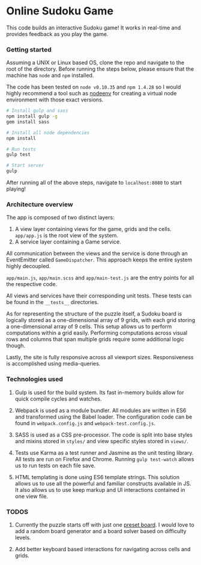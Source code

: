 # Online Sudoku Game
 
This code builds an interactive Sudoku game! It works in real-time and provides feedback as you play the game.

### Getting started

Assuming a UNIX or Linux based OS, clone the repo and navigate to the root of the
directory. Before running the steps below, please ensure that the machine has `node` and `npm` installed.

The code has been tested on `node v0.10.35` and `npm 1.4.28` so I would highly recommend a tool such as [nodeenv](https://github.com/ekalinin/nodeenv) for creating a virtual node environment with those exact versions.

```bash
# Install gulp and sass
npm install gulp -g
gem install sass

# Install all node dependencies
npm install

# Run tests
gulp test

# Start server
gulp

```

After running all of the above steps, navigate to `localhost:8080` to start playing!

### Architecture overview
The app is composed of two distinct layers:
1. A view layer containing views for the game, grids and the cells. `app/app.js` is the root view of the system.
2. A service layer containing a Game service. 

All communication between the views and the service is done through an EventEmitter called `GameDispatcher`. This approach keeps the entire system highly decoupled.

`app/main.js`, `app/main.scss` and `app/main-test.js` are the entry points for all the respective code.

All views and services have their corresponding unit tests. These tests can be found in the `__tests__` directories.

As for representing the structure of the puzzle itself, a Sudoku board is logically stored as a one-dimensional array of 9 grids, with each grid storing a one-dimensional array of 9 cells.
This setup allows us to perform computations within a grid easily. Performing computations across visual rows and columns that span multiple grids require some additional logic though.

Lastly, the site is fully responsive across all viewport sizes. Responsiveness is accomplished using media-queries.

### Technologies used
1. Gulp is used for the build system. Its fast in-memory builds allow for quick compile cycles and watches.

2. Webpack is used as a module bundler. All modules are written in ES6 and transformed using the Babel loader. The configuration
  code can be found in `webpack.config.js` and `webpack-test.config.js`.
  
3. SASS is used as a CSS pre-processor. The code is split into base styles and mixins stored in `styles/` and view specific styles stored in `views/`. 

4. Tests use Karma as a test runner and Jasmine as the unit testing library. All tests are run on Firefox and Chrome. 
Running `gulp test-watch` allows us to run tests on each file save.

5. HTML templating is done using ES6 template strings. This solution allows us to use all the powerful and familiar constructs available in JS. It also allows us to use keep markup and UI interactions contained in one view file. 

### TODOS
1. Currently the puzzle starts off with just one [preset board](http://en.wikipedia.org/wiki/Sudoku#/media/File:Sudoku-by-L2G-20050714.svg). I would love to add a random board generator and a board solver based on difficulty levels.

2. Add better keyboard based interactions for navigating across cells and grids.
 